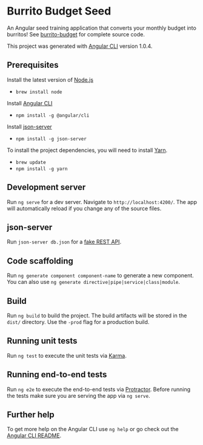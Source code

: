 # Burrito Budget Seed

An Angular seed training application that converts your monthly budget into burritos!  See [burrito-budget](https://github.com/Whamo12/burrito-budget) for complete source code.  

This project was generated with [Angular CLI](https://github.com/angular/angular-cli) version 1.0.4.

## Prerequisites

Install the latest version of [Node.js](https://nodejs.org/en/)
* `brew install node`

Install [Angular CLI](https://github.com/angular/angular-cli)
*  `npm install -g @angular/cli`

Install [json-server](https://github.com/typicode/json-server)
* `npm install -g json-server`

To install the project dependencies, you will need to install [Yarn](https://yarnpkg.com/en/docs/install).
* `brew update`
* `npm install -g yarn`

## Development server

Run `ng serve` for a dev server. Navigate to `http://localhost:4200/`. The app will automatically reload if you change any of the source files.

## json-server

Run `json-server db.json` for a [fake REST API](https://github.com/typicode/json-server).

## Code scaffolding

Run `ng generate component component-name` to generate a new component. You can also use `ng generate directive|pipe|service|class|module`.

## Build

Run `ng build` to build the project. The build artifacts will be stored in the `dist/` directory. Use the `-prod` flag for a production build.

## Running unit tests

Run `ng test` to execute the unit tests via [Karma](https://karma-runner.github.io).

## Running end-to-end tests

Run `ng e2e` to execute the end-to-end tests via [Protractor](http://www.protractortest.org/).
Before running the tests make sure you are serving the app via `ng serve`.

## Further help

To get more help on the Angular CLI use `ng help` or go check out the [Angular CLI README](https://github.com/angular/angular-cli/blob/master/README.md).
